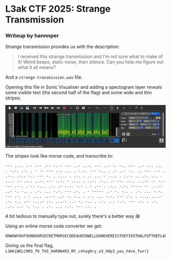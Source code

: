# L3ak CTF 2025: Strange Transmission
### Writeup by hannnper

Strange transmission provides us with the description:

> I received this strange transmission and I'm not sure what to make of it! Weird beeps, static noise, then silence. Can you help me figure out what it all means?

And a `strange-transmission.wav` file.

Opening this file in Sonic Visualiser and adding a spectogram layer reveals some visible text (the second half of the flag) and some wide and thin stripes:

<img src="sonic-visualiser-screenshot.png" alt="screenshot of sonic visualiser spectogram layer">

The stripes look like morse code, and transcribe to:

```
--- .... .-- --- .-- -.-- --- ..- ..-. --- ..- -. -.. --- ..- .-. ... . -.-. .-. . - -- --- .-. ... . -.-. --- -.. . .- ..- -.. .. --- .-- . .-.. .-.. -.. --- -. . .... . .-. . .. ... - .... . ..-. .. .-. ... - .... .- .-.. ..-. --- ..-. - .... . ..-. .-.. .- --. .-.. ...-- .- -.- --- .--. . -. -... .-. .- -.-. -.- . - .-- . .-.. -.-. ----- -- ...-- ..- -. -.. . .-. ... -.-. --- .-. . - ----- ..- -. -.. . .-. ... -.-. --- .-. . - .... ...-- ..- -. -.. . .-. ... -.-. --- .-. . .... ....- .-. -.. .-- ....- .-. ...-- ..- -. -.. . .-. ... -.-. --- .-. . .-. ..-. ..- -. -.. . .-. ... -.-. --- .-. . 
```

A bit tedious to manually type out, surely there's a better way 😅

Using an online morse code converter we get:

```
OHWOWYOUFOUNDOURSECRETMORSECODEAUDIOWELLDONEHEREISTHEFIRSTHALFOFTHEFLAGL3AKOPENBRACKETWELC0M3UNDERSCORET0UNDERSCORETH3UNDERSCOREH4RDW4R3UNDERSCORERFUNDERSCORE
```

Giving us the final flag, `L3AK{WELC0M3_T0_TH3_H4RDW4R3_RF_c4teg0ry_w3_h0p3_you_h4ve_fun!}`
